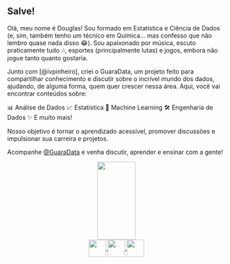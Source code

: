 

## Salve!

Olá, meu nome é Douglas!
Sou formado em Estatística e Ciência de Dados (e, sim, também tenho um técnico em Química... mas confesso que não lembro quase nada disso 😂). Sou apaixonado por música, escuto praticamente tudo 🎶, esportes (principalmente lutas) e jogos, embora não jogue tanto quanto gostaria.

Junto com [@ivpinheiro], criei o GuaraData, um projeto feito para compartilhar conhecimento e discutir sobre o incrível mundo dos dados, ajudando, de alguma forma, quem quer crescer nessa área. Aqui, você vai encontrar conteúdos sobre:

📊 Análise de Dados
📈 Estatística
🤖 Machine Learning
🛠️ Engenharia de Dados
✨ E muito mais!

Nosso objetivo é tornar o aprendizado acessível, promover discussões e impulsionar sua carreira e projetos.

Acompanhe [@GuaraData](https://guaradata.com.br/) e venha discutir, aprender e ensinar com a gente! 

<div align="center">
  <a href="https://github.com/DSudre">
  <img height="180em" width="42%" src="https://github-readme-stats.vercel.app/api?username=DSudre&show_icons=true&theme=tokyonight&include_all_commits=true&count_private=true"/>
</div>

<div align="center">
  <img align="center" height="40" width="40" src="https://cdn.jsdelivr.net/gh/devicons/devicon/icons/r/r-original.svg" />
  <img align="center" height="40" width="40" src="https://cdn.jsdelivr.net/gh/devicons/devicon/icons/python/python-original-wordmark.svg" />
  <img align="center" height="40" width="40" src="https://cdn.jsdelivr.net/gh/devicons/devicon/icons/mysql/mysql-original-wordmark.svg" />
</div>

##

